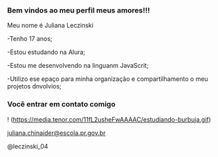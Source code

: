 ### Bem vindos ao meu perfil meus amores!!!

Meu nome é Juliana Leczinski

-Tenho 17 anos;

-Estou estudando na Alura;

-Estou me desenvolvendo na linguanm JavaScrit;

-Utilizo ese epaço para minha organização e compartilhamento o meu projetos dnvolvios;


### Você entrar em contato comigo
! (https://media.tenor.com/11fL2usheFwAAAAC/estudiando-burbuja.gif)

juliana.chinaider@escola.pr.gov.br

@leczinski_04
